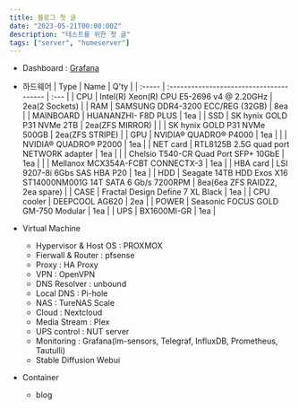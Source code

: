 ```yaml
---
title: 블로그 첫 글
date: "2023-05-21T00:00:00Z"
description: "테스트를 위한 첫 글"
tags: ["server", "homeserver"]
---
```


-   Dashboard : [Grafana](https://grafana.vulcan.site/d/lddZaVA4z/main?orgId=3&refresh=10s&kiosk)
-   하드웨어
    | Type | Name | Q'ty |
    | :----- | :--------------------------------------- | :--- |
    | CPU | Intel(R) Xeon(R) CPU E5-2696 v4 @ 2.20GHz | 2ea(2 Sockets) |
    | RAM | SAMSUNG DDR4-3200 ECC/REG (32GB) | 8ea |
    | MAINBOARD | HUANANZHI- F8D PLUS | 1ea |
    | SSD | SK hynix GOLD P31 NVMe 2TB | 2ea(ZFS MIRROR) |
    | | SK hynix GOLD P31 NVMe 500GB | 2ea(ZFS STRIPE) |
    | GPU | NVIDIA® QUADRO® P4000 | 1ea |
    | | NVIDIA® QUADRO® P2000 | 1ea |
    | NET card | RTL8125B 2.5G quad port NETWORK adapter | 1ea |
    | | Chelsio T540-CR Quad Port SFP+ 10GbE | 1ea |
    | | Mellanox MCX354A-FCBT CONNECTX-3 | 1ea |
    | HBA card | LSI 9207-8i 6Gbs SAS HBA P20 | 1ea |
    | HDD | Seagate 14TB HDD Exos X16 ST14000NM001G 14T SATA 6 Gb/s 7200RPM | 8ea(6ea ZFS RAIDZ2, 2ea spare) |
    | CASE | Fractal Design Define 7 XL Black | 1ea |
    | CPU cooler | DEEPCOOL AG620 | 2ea |
    | POWER | Seasonic FOCUS GOLD GM-750 Modular | 1ea |
    | UPS | BX1600MI-GR | 1ea |

-   Virtual Machine

    -   Hypervisor & Host OS : PROXMOX
    -   Fierwall & Router : pfsense
    -   Proxy : HA Proxy
    -   VPN : OpenVPN
    -   DNS Resolver : unbound
    -   Local DNS : Pi-hole
    -   NAS : TureNAS Scale
    -   Cloud : Nextcloud
    -   Media Stream : Plex
    -   UPS control : NUT server
    -   Monitoring : Grafana(lm-sensors, Telegraf, InfluxDB, Prometheus, Tautulli)
    -   Stable Diffusion Webui

-   Container
    -   blog
